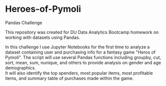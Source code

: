 # Heroes-of-Pymoli
Pandas Challenge

This repository was created for DU Data Analytics Bootcamp homework on working with datasets using Pandas.

In this challenge I use Jupyter Notebooks for the first time to analyze a dataset containing user and purchasing info for a fantasy game "Heros of Pymoli".
The script will use several Pandas functions including groupby, cut, sort, mean, sum, nunique, and others to provide analysis on gender and age demographics.  
It will also identify the top spenders, most popular items, most profitable items, and summary table of purchases made within the game.
